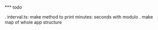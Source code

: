 *** todo

. interval.ts: make method to print minutes: seconds with modulo
. make map of whole app structure
